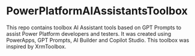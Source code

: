 # PowerPlatformAIAssistantsToolbox
This repo contains toolbox AI Assistant tools based on GPT Prompts to assist Power Platform developers and testers.
It was created using PowerApps, GPT Prompts, AI Builder and Copilot Studio. This toolbox was inspired by XrmToolbox.

